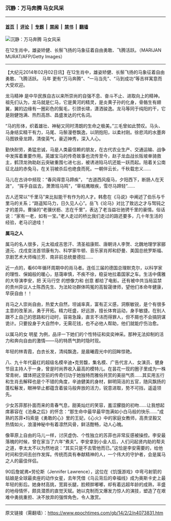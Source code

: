 ### 沉静：万马奔腾 马女风采

---

#### [首页](../../../..?n4073831) &nbsp;|&nbsp; [评论](../../../../../epoch-comment?n4073831) &nbsp;|&nbsp; [专题](../../../../../epoch-special?n4073831) &nbsp;|&nbsp; [禁闻](../../../../../epoch-news?n4073831) &nbsp;|&nbsp; [禁书](../../../../../books?n4073831) &nbsp;|&nbsp; [翻墙](https://github.com/gfw-breaker/nogfw/blob/master/README.md?n4073831)


<div><img alt="沉静：万马奔腾 马女风采" class="attachment-djy_600_400 size-djy_600_400 wp-post-image" src="https://i.epochtimes.com/assets/uploads/2014/02/1402020018452504-600x400.jpg"/>
<div class="caption">
 <p>
  在12生肖中，雄姿矫健、长鬃飞扬的马象征着自由勇敢、飞腾活跃。（MARIJAN MURAT/AFP/Getty Images）
 </p>
</div></div><hr/><div class="post_content" id="artbody" itemprop="articleBody">
 <!-- article content begin -->
 <p>
  【大纪元2014年02月02日讯】在12生肖中，雄姿矫健、长鬃飞扬的马象征着自由勇敢、飞腾活跃。
  <ok href="https://www.epochtimes.com/gb/tag/%E9%A9%AC%E5%B9%B4.html">
   马年
  </ok>
  更有“万马奔腾”、“一马当先”、“马到成功”等吉祥寓意而大受欢迎。
 </p>
 <p>
  <ok href="https://www.epochtimes.com/gb/tag/%E9%BE%99%E9%A9%AC%E7%B2%BE%E7%A5%9E.html">
   龙马精神
  </ok>
  是中华民族自古以来所崇尚的自强不息、奋斗不止、进取向上的精神。祖先们认为，龙马就是仁马，它是黄河的精灵，是炎黄子孙的化身，骨骼生有翅翼，翼的边缘有一圈彩色的鬓毛，引颈长啸，潇洒骏逸。龙马等同于纯阳的干，它是刚健饱满、热烈高昂、昌盛发达的代名词。
 </p>
 <p>
  “马的形体，织着雄壮、神秘又同时清朗的生命之极美。”三毛曾如此赞叹。马头、马身结实精干有力，马尾、马鬃漫卷飘逸，以阴抱阳，以柔衬刚。徐悲鸿的水墨奔马图铁骨龙蹄，清俊英气，豪迈神秀，深入人心。
 </p>
 <p>
  勤快耐劳，勇猛忠诚，马是人类最信赖的朋友，在古代农业生产、交通运输、战争中发挥着重要作用。英雄宝马的传奇故事也流传至今，赵子龙血战长阪坡单骑救主，鹤顶龙驹助赵云突破重围七进七出，被诱进陷马坑还能一跃而起。陪着关公南征北战的赤兔马，在关羽被杀后也绝食而死。一朝伴云长，千秋载忠义……
 </p>
 <p>
  马儿在古诗中频现：“春风得意马蹄疾”， “古道西风瘦马，夕阳西下，断肠人在天涯”， “挥手自兹去，萧萧班马鸣”，“草枯鹰眼疾，雪尽马蹄轻”……
 </p>
 <p>
  古人还常以“千里马”来比拟能干有作为的人才。韩愈在《马说》中阐述了伯乐与千里马的关系；“路遥知马力，日久见人心”。岳飞《论马》对比了致远之才与驽钝之才的差异。曹操的“老骥伏枥、志在千里”，表达了老当益壮驰骋千里的豪情。俗话说：“家有一老，如有一宝。”老人走过的桥比我们走过的路还要多，几十年生活的经验，老马识途哇！
 </p>
 <p>
  <b>
   属马之人
  </b>
 </p>
 <p>
  属马的名人很多，元太祖成吉思汗、清圣祖康熙、唐朝诗人李贺、北魏地理学家郦道元、戊戌变法首领康有为、科学家牛顿、音乐家肖邦和舒曼、美国总统罗斯福、京剧艺术大师梅兰芳、南非前总统曼德拉……
 </p>
 <p>
  近一点的，看60年循环周期中的肖马者。连任三届的德国总理默克尔，以科学家的理性、保姆般的暖心，慈蔼审慎，不疾不徐，稳妥地拉着国家之车。生活中儒雅的大导演李安，把
  <ok href="https://www.epochtimes.com/gb/tag/%E5%A4%A9%E9%A9%AC%E8%A1%8C%E7%A9%BA.html">
   天马行空
  </ok>
  的想像力和
  <ok href="https://www.epochtimes.com/gb/tag/%E5%88%9B%E6%84%8F.html">
   创意
  </ok>
  都给了电影。还有被中共当局监禁的贵州异议人士陈西先生、为法轮功群体鸣冤的高智晟律师，望他们本命年健康，早获自由！！
 </p>
 <p>
  肖马之人崇尚自由，热爱大自然，坦诚率真，富有正义感，洞察敏锐，是个有很多主意的改革派，勇于开拓。精力旺盛，好远游，擅长体育运动，身手敏捷。在别人跟不上自己的思路和行动时，容易急躁，直言不讳而得罪人，但不屑也不会搞阴谋诡计。只要投身于大自然中，无需花钱，也不必他人帮助，他们就能疗伤治愈。
 </p>
 <p>
  以属马的女
  <ok href="https://www.epochtimes.com/gb/tag/%E6%98%8E%E6%98%9F.html">
   明星
  </ok>
  为例，品评一下她们的个性特征和奕奕神采。那种无法抑制的活力和奔向自由的激情——马的特质气韵时隐时现。
 </p>
 <p>
  年轻的林青霞，白衣长发，清纯飘逸，是晨曦霞光中的回眸惊艳。
 </p>
 <p>
  八、九十年代最红的超级名模辛迪•克劳馥，集名模、广告代言人、女演员、健身节目主持人于一身，曾是时尚界收入最高的模特儿。在昙花一现的圈子里成为一株常青树，媒体把这空前的传奇归功于她独特而雅俗共赏的美丽气质……其实用五行和生肖去解释也是个不错的角度，辛迪健美的身材，鲜明简洁的五官，随风飘扬的蓬松鬈发，眼神举止都蕴含着骏马般奔放的活力，锐意进取，势不可挡，遥遥领先。
 </p>
 <p>
  少女苏菲那扑面而来的青春气息，甜美灿烂的笑容，羞涩朦胧的初吻……让我想起席慕容在《沧桑之后》的怀念：“那生命中最早最早饱满如小白马般的快乐……”成熟的苏菲•玛索是《勇敢的心》里的王妃，《心火》中的家庭女教师，高贵坚毅又热情如火，浪漫神秘中有着凛然风骨，鲜活酣畅，动人心魄。
 </p>
 <p>
  像草原上自由的马儿一样，讨厌虚伪、个性独立的苏菲也非常反感被操控。李安最落魄的时候，曾在家当了六年“煮夫”。李安拿到小金人后，人们问起贤内助的帮夫之道，李太太不以为然地说：“其实只是不去管他而已。”这恰是李安需要的，给他时间和空间去创作发挥。传统而具有奉献精神的人，一个伟大的守护者，会是属马之人的最佳伴侣。
 </p>
 <p>
  90后詹妮弗•劳伦斯（Jennifer Lawrence），这位在《饥饿游戏》中弯弓射箭的姑娘是全球最卖座的动作女星，去年凭借《乌云背后的幸福线》成为奥斯卡史上最年轻的影后。她身材高挑，宽肩长腿，脸颊胖嘟嘟，却有着远超年龄的成熟，丰盛的地母情怀，颇具潜质的直觉天赋。她以克制而又爆发力惊人的演技，塑造了在艰难中勇挑重担、决不放弃的强悍角色，令人激赏。
 </p>
 <p>
 </p>
 <!-- article content end -->
 <div id="below_article_ad">
 </div>
</div>


---

原文链接（需翻墙）：https://www.epochtimes.com/gb/14/2/2/n4073831.htm